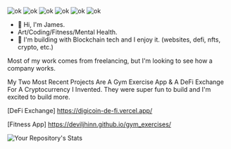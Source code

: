 ![ok](https://badgen.net/badge/apple/apple?icon=apple&label)
![ok](https://badgen.net/badge/icon/vercel?icon=vercel&label)
![ok](https://badgen.net/badge/icon/bitcoin?icon=bitcoin&label)
![ok](https://badgen.net/badge/icon/discord?icon=discord&label)
![ok](https://badgen.net/badge/icon/visualstudio?icon=visualstudio&label)
![ok](https://badgen.net/badge/icon/twitter?icon=twitter&label)
- 🪬 Hi, I'm James.
- Art/Coding/Fitness/Mental Health.
- 👀 I'm building with Blockchain tech and I enjoy it. (websites, defi, nfts, crypto, etc.)

Most of my work comes from freelancing, but I'm looking to see how a company works.


My Two Most Recent Projects Are A Gym Exercise App & A DeFi Exchange For A Cryptocurrency I Invented.
They were super fun to build and I'm excited to build more.

[DeFi Exchange] https://digicoin-de-fi.vercel.app/

[Fitness App] https://deviljhinn.github.io/gym_exercises/




![Your Repository's Stats](https://github-readme-stats.vercel.app/api/top-langs/?username=Deviljhinn&theme=blue-green)



<!---
Deviljhinn/Deviljhinn is a ✨ special ✨ repository because its `README.md` (this file) appears on your GitHub profile.
You can click the Preview link to take a look at your changes.
--->

